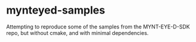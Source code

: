 
# mynteyed-samples

Attempting to reproduce some of the samples from the MYNT-EYE-D-SDK repo, but without cmake, and with minimal dependencies.


